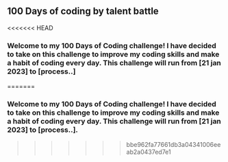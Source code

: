 <h2>100 Days of coding by talent battle</h2>

<<<<<<< HEAD
<h3>Welcome to my 100 Days of Coding challenge! I have decided to take on this challenge to improve my coding skills and make a habit of coding every day. This challenge will run from [21 jan 2023] to [process..]</h3>
=======
<h3>Welcome to my 100 Days of Coding challenge! I have decided to take on this challenge to improve my coding skills and make a habit of coding every day. This challenge will run from [21 jan 2023] to [process..].</h3>

>>>>>>> bbe962fa77661db3a04341006eeab2a0437ed7e1

